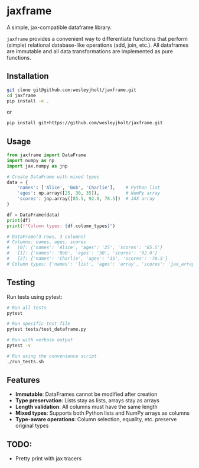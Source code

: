 # jaxframe

A simple, jax-compatible dataframe library. 

`jaxframe` provides a convenient way to differentiate functions that perform (simple) relational database-like operations (add, join, etc.). 
All dataframes are immutable and all data transformations are implemented as pure functions.

## Installation

```bash
git clone git@github.com:wesleyjholt/jaxframe.git
cd jaxframe
pip install -e .
```
or
```bash
pip install git+https://github.com/wesleyjholt/jaxframe.git
```

## Usage

```python
from jaxframe import DataFrame
import numpy as np
import jax.numpy as jnp

# Create DataFrame with mixed types
data = {
    'names': ['Alice', 'Bob', 'Charlie'],    # Python list
    'ages': np.array([25, 30, 35]),          # NumPy array
    'scores': jnp.array([85.5, 92.0, 78.5])  # JAX array
}

df = DataFrame(data)
print(df)
print(f"Column types: {df.column_types}")

# DataFrame(3 rows, 3 columns)
# Columns: names, ages, scores
#   [0]: {'names': 'Alice', 'ages': '25', 'scores': '85.5'}
#   [1]: {'names': 'Bob', 'ages': '30', 'scores': '92.0'}
#   [2]: {'names': 'Charlie', 'ages': '35', 'scores': '78.5'}
# Column types: {'names': 'list', 'ages': 'array', 'scores': 'jax_array'}
```

## Testing

Run tests using pytest:

```bash
# Run all tests
pytest

# Run specific test file
pytest tests/test_dataframe.py

# Run with verbose output
pytest -v

# Run using the convenience script
./run_tests.sh
```

## Features

- **Immutable**: DataFrames cannot be modified after creation
- **Type preservation**: Lists stay as lists, arrays stay as arrays
- **Length validation**: All columns must have the same length
- **Mixed types**: Supports both Python lists and NumPy arrays as columns
- **Type-aware operations**: Column selection, equality, etc. preserve original types

## TODO:
- Pretty print with jax tracers